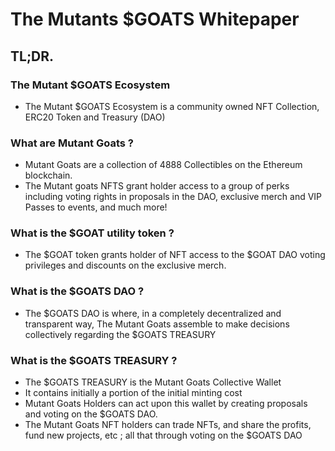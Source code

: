 # The Mutants $GOATS Whitepaper 

## TL;DR.



### The Mutant $GOATS Ecosystem

- The Mutant $GOATS Ecosystem is a community owned NFT Collection, ERC20 Token and Treasury (DAO)

### What are Mutant Goats ?

- Mutant Goats are a collection of 4888 Collectibles on the Ethereum blockchain.
- The Mutant goats NFTS grant holder access to a group of perks including voting rights in proposals in the DAO, exclusive merch and VIP Passes to events, and much more!

### What is the $GOAT utility token ?

- The $GOAT token grants holder of NFT access to the $GOAT DAO voting privileges and discounts on the exclusive merch.

### What is the $GOATS DAO ?

- The $GOATS DAO is where, in a completely decentralized and transparent way, The Mutant Goats assemble to make decisions collectively regarding the $GOATS TREASURY

### What is the $GOATS TREASURY ?

- The $GOATS TREASURY is the Mutant Goats Collective Wallet
- It contains initially a portion of the initial minting cost
- Mutant Goats Holders can act upon this wallet by creating proposals and voting on the $GOATS DAO.
- The Mutant Goats NFT holders can trade NFTs, and share the profits, fund new projects, etc ; all that through voting on the $GOATS DAO
